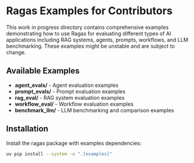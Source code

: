 # Ragas Examples for Contributors

This work in progress directory contains comprehensive examples demonstrating how to use Ragas for evaluating different types of AI applications including RAG systems, agents, prompts, workflows, and LLM benchmarking. These examples might be unstable and are subject to change.

## Available Examples

- **agent_evals/** - Agent evaluation examples
- **prompt_evals/** - Prompt evaluation examples  
- **rag_eval/** - RAG system evaluation examples
- **workflow_eval/** - Workflow evaluation examples
- **benchmark_llm/** - LLM benchmarking and comparison examples

## Installation

Install the ragas package with examples dependencies:

```bash
uv pip install --system -e ".[examples]"
```

